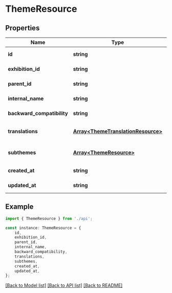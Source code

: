 # ThemeResource


## Properties

Name | Type | Description | Notes
------------ | ------------- | ------------- | -------------
**id** | **string** |  | [default to undefined]
**exhibition_id** | **string** |  | [default to undefined]
**parent_id** | **string** |  | [default to undefined]
**internal_name** | **string** |  | [default to undefined]
**backward_compatibility** | **string** |  | [default to undefined]
**translations** | [**Array&lt;ThemeTranslationResource&gt;**](ThemeTranslationResource.md) |  | [optional] [default to undefined]
**subthemes** | [**Array&lt;ThemeResource&gt;**](ThemeResource.md) |  | [optional] [default to undefined]
**created_at** | **string** |  | [default to undefined]
**updated_at** | **string** |  | [default to undefined]

## Example

```typescript
import { ThemeResource } from './api';

const instance: ThemeResource = {
    id,
    exhibition_id,
    parent_id,
    internal_name,
    backward_compatibility,
    translations,
    subthemes,
    created_at,
    updated_at,
};
```

[[Back to Model list]](../README.md#documentation-for-models) [[Back to API list]](../README.md#documentation-for-api-endpoints) [[Back to README]](../README.md)
